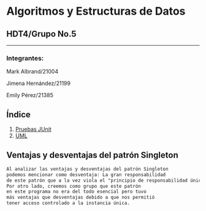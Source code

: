 # Algoritmos y Estructuras de Datos

## HDT4/Grupo No.5
****
### Integrantes: 

Mark Albrand/21004

Jimena Hernández/21199

Emily Pérez/21385

## Índice

1. [Pruebas JUnit ](https://github.com/markalbrand56/AED-Hoja-de-trabajo-4/blob/main/media/Pruebas%20JUnit.jpg)
2. [UML]()

## Ventajas y desventajas del patrón Singleton

```diff
Al analizar las ventajas y desventajas del patrón Singleton 
podemos mencionar como desventaja: La gran responsabilidad
de este patrón que a la vez viola el "principio de responsabilidad única".
Por otro lado, creemos como grupo que este patrón 
en este programa no era del todo esencial pero tuvo 
más ventajas que desventajas debido a que nos permitió 
tener acceso controlado a la instancia única.
```

